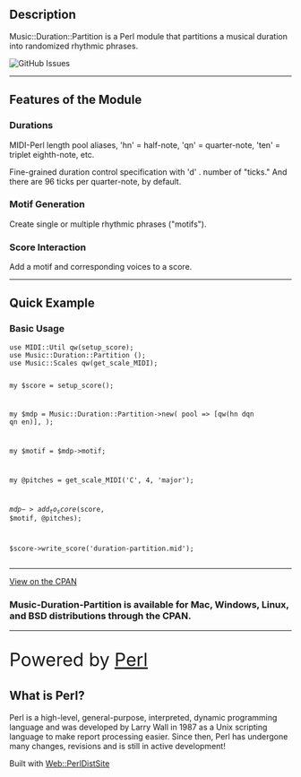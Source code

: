 <div class="text-center">
  <h2 class="display-1">Description</h2>
  <p class="lead">Music::Duration::Partition is a Perl module that partitions a musical duration into randomized rhythmic phrases.</p>
  <p class="pt-5">
    <img alt="GitHub Issues" src="https://img.shields.io/github/issues/ology/Music-Duration-Partition" title="GitHub Issues">
  </p>
</div>

----

<div class="text-center">
  <h2 class="display-1">Features of the Module</h2>
  <h3>Durations</h3>
  <p>MIDI-Perl length pool aliases, 'hn' = half-note, 'qn' = quarter-note, 'ten' = triplet eighth-note, etc.</p>
  <p>Fine-grained duration control specification with 'd' . number of "ticks." And there are 96 ticks per quarter-note, by default.</p>
  <h3>Motif Generation</h3>
  <p>Create single or multiple rhythmic phrases ("motifs").</p>
  <h3>Score Interaction</h3>
  <p>Add a motif and corresponding voices to a score.</p>
</div>

----

<h2 class="display-1 text-center pb-3">Quick Example</h2>

<div class="row">
  <div class="col-lg-6">
    <h3>Basic Usage</h3>
    <pre><code>use MIDI::Util qw(setup_score);
use Music::Duration::Partition ();
use Music::Scales qw(get_scale_MIDI);

my $score = setup_score();

my $mdp = Music::Duration::Partition->new(
    pool => [qw(hn dqn qn en)],
);

my $motif = $mdp->motif;

my @pitches = get_scale_MIDI('C', 4, 'major');

$mdp->add_to_score($score, $motif, \@pitches);

$score->write_score('duration-partition.mid');</code></pre>
  </div>
</div>

----

<div class="row">
  <div class="col-12 col-lg-6">
    <p><a class="btn btn-primary btn-lg" href="https://metacpan.org/dist/Music-Duration-Partition"><i class="fa-solid fa-download"></i> View on the CPAN</a></p>
  </div>
  <div class="col-12 col-lg-6">
    <h3>Music-Duration-Partition is available for Mac, Windows, Linux, and BSD distributions through the CPAN.</h3>
  </div>
</div>

----

<div class="text-center w-lg-75 w-xl-50 mx-auto">
  <p style="font-size:2rem">Powered by <a class="text-decoration:none" href="http://www.perl.org/">Perl</a></p>
  <h2 class="h4">What is Perl?</h2>
  <p>Perl is a high-level, general-purpose, interpreted, dynamic programming language and was developed by Larry Wall in 1987 as a Unix scripting language to make report processing easier. Since then, Perl has undergone many changes, revisions and is still in active development!</p>
  <p>Built with <a class="text-decoration:none" href="https://metacpan.org/dist/Web-PerlDistSite">Web::PerlDistSite</a></p>
</div>

